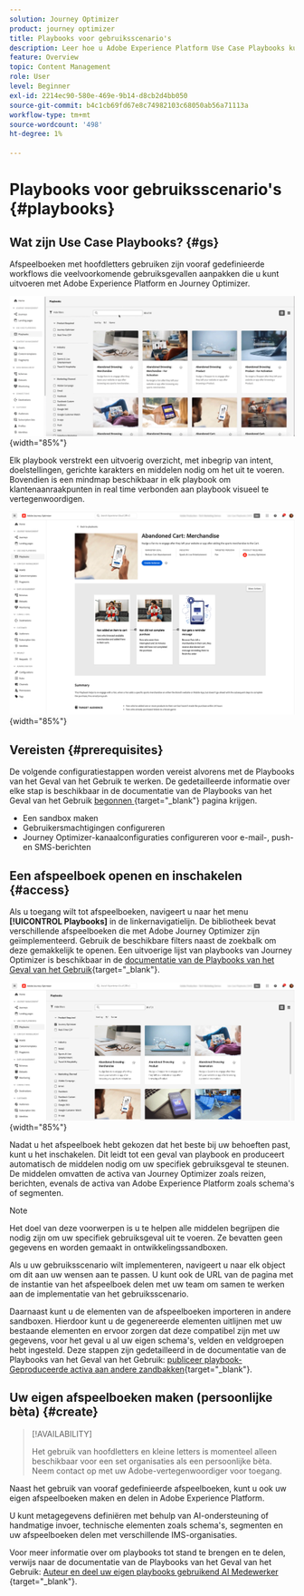 ```yaml
---
solution: Journey Optimizer
product: journey optimizer
title: Playbooks voor gebruiksscenario's
description: Leer hoe u Adobe Experience Platform Use Case Playbooks kunt gebruiken met Adobe Jourences Optimizer.
feature: Overview
topic: Content Management
role: User
level: Beginner
exl-id: 2214ec90-580e-469e-9b14-d8cb2d4bb050
source-git-commit: b4c1cb69fd67e8c74982103c68050ab56a71113a
workflow-type: tm+mt
source-wordcount: '498'
ht-degree: 1%

---
```


# Playbooks voor gebruiksscenario&#39;s {#playbooks}

## Wat zijn Use Case Playbooks? {#gs}

Afspeelboeken met hoofdletters gebruiken zijn vooraf gedefinieerde workflows die veelvoorkomende gebruiksgevallen aanpakken die u kunt uitvoeren met Adobe Experience Platform en Journey Optimizer.

![&#x200B; geanimeerd beeld dat het Geval Playbooks van het Gebruik toont &#x200B;](../rn/assets/do-not-localize/playbooks.gif){width="85%"}

Elk playbook verstrekt een uitvoerig overzicht, met inbegrip van intent, doelstellingen, gerichte karakters en middelen nodig om het uit te voeren. Bovendien is een mindmap beschikbaar in elk playbook om klantenaanraakpunten in real time verbonden aan playbook visueel te vertegenwoordigen.

![&#x200B; Verlaten playbook van de Kar die in de ontdekkingsplaybooks wordt getoond mening &#x200B;](assets/playbooks-detail.png){width="85%"}

## Vereisten {#prerequisites}

De volgende configuratiestappen worden vereist alvorens met de Playbooks van het Geval van het Gebruik te werken. De gedetailleerde informatie over elke stap is beschikbaar in de documentatie van de Playbooks van het Geval van het Gebruik [&#x200B; begonnen &#x200B;](https://experienceleague.adobe.com/docs/experience-platform/use-case-playbooks/playbooks/get-started.html?lang=nl-NL){target="_blank"} pagina krijgen.

* Een sandbox maken
* Gebruikersmachtigingen configureren
* Journey Optimizer-kanaalconfiguraties configureren voor e-mail-, push- en SMS-berichten

## Een afspeelboek openen en inschakelen {#access}

Als u toegang wilt tot afspeelboeken, navigeert u naar het menu **[!UICONTROL Playbooks]** in de linkernavigatielijn. De bibliotheek bevat verschillende afspeelboeken die met Adobe Journey Optimizer zijn geïmplementeerd. Gebruik de beschikbare filters naast de zoekbalk om deze gemakkelijk te openen. Een uitvoerige lijst van playbooks van Journey Optimizer is beschikbaar in de [&#x200B; documentatie van de Playbooks van het Geval van het Gebruik &#x200B;](https://experienceleague.adobe.com/docs/experience-platform/use-case-playbooks/playbooks/playbooks-list.html?lang=nl-NL){target="_blank"}.

![&#x200B; lijst van Playbooks met geopende filterruit &#x200B;](assets/playbooks-filter.png){width="85%"}

Nadat u het afspeelboek hebt gekozen dat het beste bij uw behoeften past, kunt u het inschakelen. Dit leidt tot een geval van playbook en produceert automatisch de middelen nodig om uw specifiek gebruiksgeval te steunen. De middelen omvatten de activa van Journey Optimizer zoals reizen, berichten, evenals de activa van Adobe Experience Platform zoals schema&#39;s of segmenten.

>[!NOTE]
>
>Het doel van deze voorwerpen is u te helpen alle middelen begrijpen die nodig zijn om uw specifiek gebruiksgeval uit te voeren. Ze bevatten geen gegevens en worden gemaakt in ontwikkelingssandboxen.

Als u uw gebruiksscenario wilt implementeren, navigeert u naar elk object om dit aan uw wensen aan te passen. U kunt ook de URL van de pagina met de instantie van het afspeelboek delen met uw team om samen te werken aan de implementatie van het gebruiksscenario.

Daarnaast kunt u de elementen van de afspeelboeken importeren in andere sandboxen. Hierdoor kunt u de gegenereerde elementen uitlijnen met uw bestaande elementen en ervoor zorgen dat deze compatibel zijn met uw gegevens, voor het geval u al uw eigen schema&#39;s, velden en veldgroepen hebt ingesteld. Deze stappen zijn gedetailleerd in de documentatie van de Playbooks van het Geval van het Gebruik: [&#x200B; publiceer playbook-Geproduceerde activa aan andere zandbakken &#x200B;](https://experienceleague.adobe.com/docs/experience-platform/use-case-playbooks/playbooks/data-awareness.html?lang=nl-NL){target="_blank"}.

## Uw eigen afspeelboeken maken (persoonlijke bèta) {#create}

>[!AVAILABILITY]
>
>Het gebruik van hoofdletters en kleine letters is momenteel alleen beschikbaar voor een set organisaties als een persoonlijke bèta. Neem contact op met uw Adobe-vertegenwoordiger voor toegang.

Naast het gebruik van vooraf gedefinieerde afspeelboeken, kunt u ook uw eigen afspeelboeken maken en delen in Adobe Experience Platform.

U kunt metagegevens definiëren met behulp van AI-ondersteuning of handmatige invoer, technische elementen zoals schema&#39;s, segmenten en uw afspeelboeken delen met verschillende IMS-organisaties.

Voor meer informatie over om playbooks tot stand te brengen en te delen, verwijs naar de documentatie van de Playbooks van het Geval van het Gebruik: [&#x200B; Auteur en deel uw eigen playbooks gebruikend AI Medewerker &#x200B;](https://experienceleague.adobe.com/docs/experience-platform/use-case-playbooks/playbooks/author.html?lang=nl-NL#sharing-playbooks-sandboxes){target="_blank"}.
